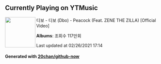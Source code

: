 ## Currently Playing on YTMusic

[<img align="left" width="100" src="https://i.ytimg.com/vi/LNftCcPJb5Y/sddefault.jpg?sqp=-oaymwEWCJADEOEBIAQqCghqEJQEGHgg6AJIWg&rs">](https://music.youtube.com/watch?v=LNftCcPJb5Y)

디보 - 디보 (Dbo) - Peacock (Feat. ZENE THE ZILLA) [Official Video]

**Albums**: 조회수 117만회

Last updated at 02/26/2021 17:14

#### Generated with [20chan/github-now](https://github.com/20chan/github-now)


<!--
**20chan/20chan** is a ✨ _special_ ✨ repository because its `README.md` (this file) appears on your GitHub profile.

Here are some ideas to get you started:

- 🔭 I’m currently working on ...
- 🌱 I’m currently learning ...
- 👯 I’m looking to collaborate on ...
- 🤔 I’m looking for help with ...
- 💬 Ask me about ...
- 📫 How to reach me: ...
- 😄 Pronouns: ...
- ⚡ Fun fact: ...
-->
